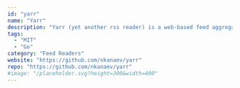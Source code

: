 ```yaml
---
id: "yarr"
name: "Yarr"
description: "Yarr (yet another rss reader) is a web-based feed aggregator which can be used both as a desktop application and a personal self-hosted server."
tags:
  - "MIT"
  - "Go"
category: "Feed Readers"
website: "https://github.com/nkanaev/yarr"
repo: "https://github.com/nkanaev/yarr"
#image: "/placeholder.svg?height=300&width=400"
---
```


